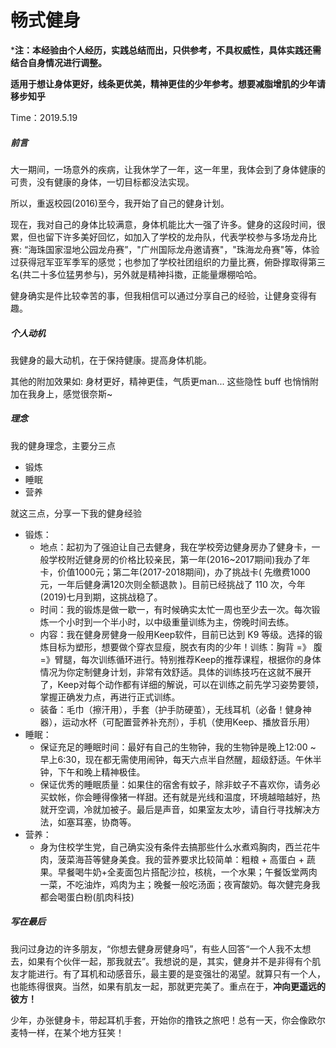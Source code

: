 # 畅式健身

***注：本经验由个人经历，实践总结而出，只供参考，不具权威性，具体实践还需结合自身情况进行调整。**

**适用于想让身体更好，线条更优美，精神更佳的少年参考。想要减脂增肌的少年请移步知乎**

Time：2019.5.19



##### 前言

大一期间，一场意外的疾病，让我休学了一年，这一年里，我体会到了身体健康的可贵，没有健康的身体，一切目标都没法实现。

所以，重返校园(2016)至今，我开始了自己的健身计划。

现在，我对自己的身体比较满意，身体机能比大一强了许多。健身的这段时间，很累，但也留下许多美好回忆，如加入了学校的龙舟队，代表学校参与多场龙舟比赛: “海珠国家湿地公园龙舟赛”，"广州国际龙舟邀请赛"，"珠海龙舟赛"等，体验过获得冠军亚军季军的感觉；也参加了学校社团组织的力量比赛，俯卧撑取得第三名(共二十多位猛男参与)，另外就是精神抖擞，正能量爆棚哈哈。

健身确实是件比较幸苦的事，但我相信可以通过分享自己的经验，让健身变得有趣。



##### 个人动机

我健身的最大动机，在于保持健康。提高身体机能。

其他的附加效果如: 身材更好，精神更佳，气质更man... 这些隐性 buff 也悄悄附加在我身上，感觉很奈斯~



##### 理念

我的健身理念，主要分三点

- 锻炼 
- 睡眠 
- 营养 

就这三点，分享一下我的健身经验

- 锻炼：
  - 地点：起初为了强迫让自己去健身，我在学校旁边健身房办了健身卡，一般学校附近健身房的价格比较亲民，第一年(2016~2017期间)我办了年卡，价值1000元；第二年(2017-2018期间)，办了挑战卡( 先缴费1000元，一年后健身满120次则全额退款 )。目前已经挑战了 110 次，今年(2019)七月到期，这挑战稳了。
  - 时间：我的锻炼是做一歇一，有时候确实太忙一周也至少去一次。每次锻炼一个小时到一个半小时，以中级重量训练为主，傍晚时间去练。
  - 内容：我在健身房健身一般用Keep软件，目前已达到 K9 等级。选择的锻炼目标为塑形，想要做个穿衣显瘦，脱衣有肉的少年！训练：胸背 =》 腹 =》臂腿，每次训练循环进行。特别推荐Keep的推荐课程，根据你的身体情况为你定制健身计划，非常有效舒适。具体的训练技巧在这就不展开了，Keep对每个动作都有详细的解说，可以在训练之前先学习姿势要领，掌握正确发力点，再进行正式训练。
  - 装备：毛巾（擦汗用），手套（护手防硬茧），无线耳机（必备！健身神器），运动水杯（可配置营养补充剂），手机（使用Keep、播放音乐用）
- 睡眠：
  - 保证充足的睡眠时间：最好有自己的生物钟，我的生物钟是晚上12:00 ~ 早上6:30，现在都无需使用闹钟，每天六点半自然醒，超级舒适。午休半钟，下午和晚上精神极佳。
  - 保证优秀的睡眠质量：如果住的宿舍有蚊子，除非蚊子不喜欢你，请务必买蚊帐，你会睡得像猪一样甜。还有就是光线和温度，环境越暗越好，热就开空调，冷就加被子。最后是声音，如果室友太吵，请自行寻找解决方法，如塞耳塞，协商等。
- 营养：
  - 身为住校学生党，自己确实没有条件去搞那些什么水煮鸡胸肉，西兰花牛肉，菠菜海苔等健身美食。我的营养要求比较简单：粗粮 + 高蛋白 + 蔬果。早餐喝牛奶+全麦面包片搭配沙拉，核桃，一个水果；午餐饭堂两肉一菜，不吃油炸，鸡肉为主；晚餐一般吃汤面；夜宵酸奶。每次健完身我都会喝蛋白粉(肌肉科技)



##### 写在最后

我问过身边的许多朋友，“你想去健身房健身吗”，有些人回答“一个人我不太想去，如果有个伙伴一起，那我就去”。我想说的是，其实，健身并不是非得有个肌友才能进行。有了耳机和动感音乐，最主要的是变强壮的渴望。就算只有一个人，也能练得很爽。当然，如果有肌友一起，那就更完美了。重点在于，**冲向更遥远的彼方！**



少年，办张健身卡，带起耳机手套，开始你的撸铁之旅吧！总有一天，你会像欧尔麦特一样，在某个地方狂笑！